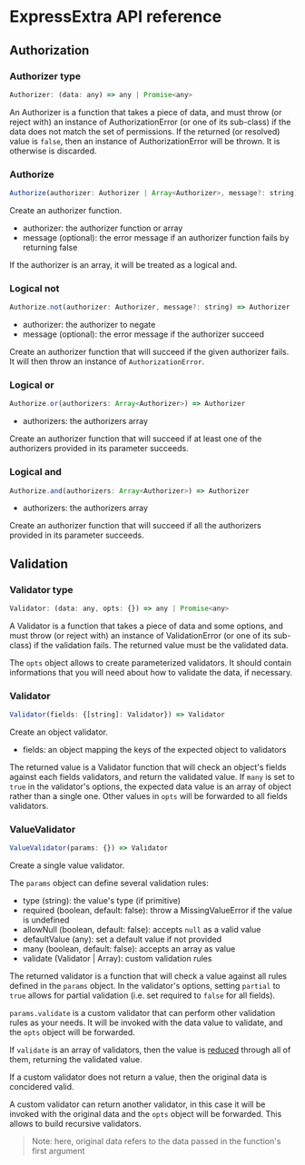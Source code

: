 # ExpressExtra API reference

## Authorization

### Authorizer type

```js
Authorizer: (data: any) => any | Promise<any>
```

An Authorizer is a function that takes a piece of data, and must throw (or
reject with) an instance of AuthorizationError (or one of its sub-class) if the
data does not match the set of permissions. If the returned (or resolved) value
is `false`, then an instance of AuthorizationError will be thrown. It is
otherwise is discarded.

### Authorize

```js
Authorize(authorizer: Authorizer | Array<Authorizer>, message?: string) => Authorizer
```

Create an authorizer function.

- authorizer: the authorizer function or array
- message (optional): the error message if an authorizer function fails by returning false

If the authorizer is an array, it will be treated as a logical and.

### Logical not

```js
Authorize.not(authorizer: Authorizer, message?: string) => Authorizer
```

- authorizer: the authorizer to negate
- message (optional): the error message if the authorizer succeed

Create an authorizer function that will succeed if the given authorizer fails.
It will then throw an instance of `AuthorizationError`.

### Logical or

```js
Authorize.or(authorizers: Array<Authorizer>) => Authorizer
```

- authorizers: the authorizers array

Create an authorizer function that will succeed if at least one of the
authorizers provided in its parameter succeeds.

### Logical and

```js
Authorize.and(authorizers: Array<Authorizer>) => Authorizer
```

- authorizers: the authorizers array

Create an authorizer function that will succeed if all the authorizers
provided in its parameter succeeds.

## Validation

### Validator type

```js
Validator: (data: any, opts: {}) => any | Promise<any>
```

A Validator is a function that takes a piece of data and some options, and
must throw (or reject with) an instance of ValidationError (or one of its
sub-class) if the validation fails. The returned value must be the validated
data.

The `opts` object allows to create parameterized validators. It should contain
informations that you will need about how to validate the data, if necessary.

### Validator

```js
Validator(fields: {[string]: Validator}) => Validator
```

Create an object validator.

- fields: an object mapping the keys of the expected object to validators

The returned value is a Validator function that will check an object's fields
against each fields validators, and return the validated value. If `many` is
set to `true` in the validator's options, the expected data value is an array
of object rather than a single one. Other values in `opts` will be forwarded
to all fields validators.

### ValueValidator

```js
ValueValidator(params: {}) => Validator
```

Create a single value validator.

The `params` object can define several validation rules:

- type (string): the value's type (if primitive)
- required (boolean, default: false): throw a MissingValueError if the value is undefined
- allowNull (boolean, default: false): accepts `null` as a valid value
- defaultValue (any): set a default value if not provided
- many (boolean, default: false): accepts an array as value
- validate (Validator | Array<Validator>): custom validation rules

The returned validator is a function that will check a value against all rules
defined in the `params` object. In the validator's options, setting `partial`
to `true` allows for partial validation (i.e. set required to `false` for all
fields).

`params.validate` is a custom validator that can perform other validation rules
as your needs. It will be invoked with the data value to validate, and the
`opts` object will be forwarded.

If `validate` is an array of validators, then the value is [reduced](https://developer.mozilla.org/en-US/docs/Web/JavaScript/Reference/Global_Objects/Array/reduce)
through all of them, returning the validated value.

If a custom validator does not return a value, then the original data is
concidered valid.

A custom validator can return another validator, in this case it will be
invoked with the original data and the `opts` object will be forwarded. This
allows to build recursive validators.

> Note: here, original data refers to the data passed in the function's first argument
